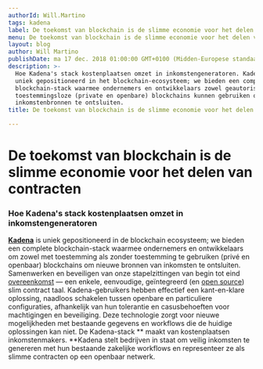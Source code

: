 ```yaml
---
authorId: Will.Martino
tags: kadena
label: De toekomst van blockchain is de slimme economie voor het delen van contracten
menu: De toekomst van blockchain is de slimme economie voor het delen van contracten
layout: blog
author: Will Martino
publishDate: ma 17 dec. 2018 01:00:00 GMT+0100 (Midden-Europese standaardtijd)
description: >-
  Hoe Kadena's stack kostenplaatsen omzet in inkomstengeneratoren. Kadena is
  uniek gepositioneerd in het blockchain-ecosysteem; we bieden een complete
  blockchain-stack waarmee ondernemers en ontwikkelaars zowel geautoriseerde als
  toestemmingsloze (private en openbare) blockchains kunnen gebruiken om nieuwe
  inkomstenbronnen te ontsluiten.
title: De toekomst van blockchain is de slimme economie voor het delen van contracten

---
```


# De toekomst van blockchain is de slimme economie voor het delen van contracten

### Hoe Kadena's stack kostenplaatsen omzet in inkomstengeneratoren

**[Kadena](http://kadena.io)** is uniek gepositioneerd in de blockchain
ecosysteem; we bieden een complete blockchain-stack waarmee ondernemers en
ontwikkelaars om zowel met toestemming als zonder toestemming te gebruiken (privé en openbaar)
blockchains om nieuwe bronnen van inkomsten te ontsluiten. Samenwerken en beveiligen van onze
stapelzittingen van begin tot eind [overeenkomst](http://pact.kadena.io) — een enkele, eenvoudige,
geïntegreerd (en [open source](https://github.com/kadena-io/pact)) slim contract
taal. Kadena-gebruikers hebben effectief een kant-en-klare oplossing, naadloos
schakelen tussen openbare en particuliere configuraties, afhankelijk van hun tolerantie
en casusbehoeften voor machtigingen en beveiliging. Deze technologie zorgt voor nieuwe
mogelijkheden met bestaande gegevens en workflows die de huidige oplossingen
kan niet. De Kadena-stack \*\* maakt van kostenplaatsen inkomstenmakers. \*\*Kadena
stelt bedrijven in staat om veilig inkomsten te genereren met hun bestaande zakelijke workflows en
representeer ze als slimme contracten op een openbaar netwerk.

